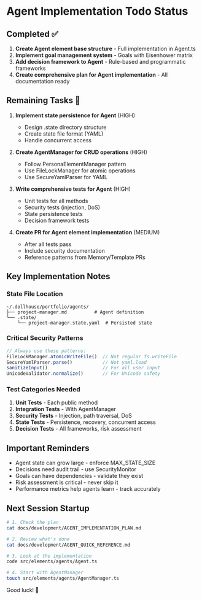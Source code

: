 # Agent Implementation Todo Status

## Completed ✅
1. **Create Agent element base structure** - Full implementation in Agent.ts
2. **Implement goal management system** - Goals with Eisenhower matrix  
3. **Add decision framework to Agent** - Rule-based and programmatic frameworks
4. **Create comprehensive plan for Agent implementation** - All documentation ready

## Remaining Tasks 🔄
1. **Implement state persistence for Agent** (HIGH)
   - Design .state directory structure
   - Create state file format (YAML)
   - Handle concurrent access
   
2. **Create AgentManager for CRUD operations** (HIGH)
   - Follow PersonaElementManager pattern
   - Use FileLockManager for atomic operations
   - Use SecureYamlParser for YAML
   
3. **Write comprehensive tests for Agent** (HIGH)
   - Unit tests for all methods
   - Security tests (injection, DoS)
   - State persistence tests
   - Decision framework tests
   
4. **Create PR for Agent element implementation** (MEDIUM)
   - After all tests pass
   - Include security documentation
   - Reference patterns from Memory/Template PRs

## Key Implementation Notes

### State File Location
```
~/.dollhouse/portfolio/agents/
├── project-manager.md          # Agent definition
└── .state/
    └── project-manager.state.yaml  # Persisted state
```

### Critical Security Patterns
```typescript
// Always use these patterns:
FileLockManager.atomicWriteFile()  // Not regular fs.writeFile
SecureYamlParser.parse()           // Not yaml.load
sanitizeInput()                    // For all user input
UnicodeValidator.normalize()       // For Unicode safety
```

### Test Categories Needed
1. **Unit Tests** - Each public method
2. **Integration Tests** - With AgentManager
3. **Security Tests** - Injection, path traversal, DoS
4. **State Tests** - Persistence, recovery, concurrent access
5. **Decision Tests** - All frameworks, risk assessment

## Important Reminders
- Agent state can grow large - enforce MAX_STATE_SIZE
- Decisions need audit trail - use SecurityMonitor
- Goals can have dependencies - validate they exist
- Risk assessment is critical - never skip it
- Performance metrics help agents learn - track accurately

## Next Session Startup
```bash
# 1. Check the plan
cat docs/development/AGENT_IMPLEMENTATION_PLAN.md

# 2. Review what's done
cat docs/development/AGENT_QUICK_REFERENCE.md

# 3. Look at the implementation
code src/elements/agents/Agent.ts

# 4. Start with AgentManager
touch src/elements/agents/AgentManager.ts
```

Good luck! 🚀